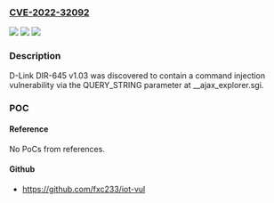### [CVE-2022-32092](https://cve.mitre.org/cgi-bin/cvename.cgi?name=CVE-2022-32092)
![](https://img.shields.io/static/v1?label=Product&message=n%2Fa&color=blue)
![](https://img.shields.io/static/v1?label=Version&message=n%2Fa&color=blue)
![](https://img.shields.io/static/v1?label=Vulnerability&message=n%2Fa&color=brighgreen)

### Description

D-Link DIR-645 v1.03 was discovered to contain a command injection vulnerability via the QUERY_STRING parameter at __ajax_explorer.sgi.

### POC

#### Reference
No PoCs from references.

#### Github
- https://github.com/fxc233/iot-vul

